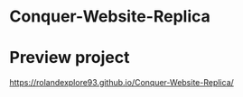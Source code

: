 # Conquer-Website-Replica
# Preview project
https://rolandexplore93.github.io/Conquer-Website-Replica/
